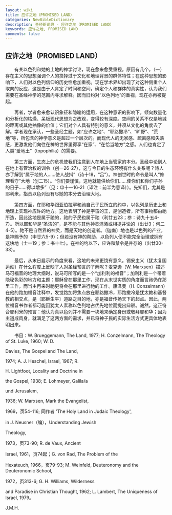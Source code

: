 ```yaml
---
layout: wiki
title: 应许之地（PROMISED LAND）
categories: NewBibleDictionary
description: 圣经新词典 - 应许之地（PROMISED LAND）
keywords: 应许之地, PROMISED LAND
comments: false
---
```


## 应许之地（PROMISED LAND）

　　有关以色列和她的土地的神学讨论，现在愈来愈受重视。原因有几个。（一）存在主义的思想强调个人的抉择过于文化和地理背景的群体特性；在这种思想的影响下，人们对以色列信仰的历史性愈加重视。现在学术界却出现了对这种侧重个人取向的反应，这是由于人肯定了时间和空间，确定个人和群体的真实性，认为我们需要在圣经神学的范围内寻求解释。因而旧约对“以色列地”的重视，现在亦再被提起。

　　再者，学者愈来愈认识象征和隐喻的运用，在这种意识的影响下，倾向数量化和分析化的枯燥、呆板现代思想为之改观，变得较有深度。空间的关系不仅是地城的距离或其他抽像的价值；它们对个人具有特别的意义，并须从文化的角度去了解。学者现在承认，一些圣经主题，如“应许之地”、“耶路撒冷”、“旷野”、“荒地”等，所包含的神学意义是超过一个层次的。而现代人的无家感、疏离感和失落感，更激发他们向往在神的世界里得享“在家”、“在恰当地方”之感。人们也肯定了人类“爱地土”（topophilia）的需要。

　　第三方面，生态上的危机使我们注意到人在地上当管家的本分。圣经中论到人在地上有管治权的训令（创一26-27），这与今日的生态环境有什么关系呢？诗人亦了解到“属于地的人……使人战抖”（诗十18，“吕”）。神创世时的命令是叫人“修理看守”大地（创二15）。“你们要谨慎，这地就能供给你们……使你们和你们子孙的日子……得以增多”（见：申十一16-21〔译注：前半为意译〕）。先知们，尤其是耶利米，指责以色列没有尽她的本分去治理大地。

　　第四方面，在耶和华跟亚伯拉罕和祂自己子民所立的约中，以色列是历史上和地理上实现神应许的地方。这地表明了神是宇宙的王，是创造者，所有事物都由祂所造，因此这地是属于祂的，祂的子民也属于祂（利廿五23；参：诗九十五4-7）。所以耶和华是“圣洁的”，是不能与其他神灵混淆或相提并论的（出廿3；何二4-5）。祂不是自然界的神灵，而是天地的创造者。〔迦南〕地也是以色列的产业，是神赐予的（申廿六5-9）；但若没有神的帮助，以色列人便不能完全治理或拥有这块地（士一19；参：书十七）。在神的约以下，应许和禁令是并存的（出廿30-33）。

　　最后，从末日启示的角度来看，这地的未来更饶有意义。锡安主义〔犹太复国运动〕在什么程度上反映了人对圣经预言的了解呢？麦克逊（W. Marxsen）描述马可福音的地理大纲时，说马可所写的是一个“加利利的福音”；加利利是一个带着隐秘色彩的地方和主题：耶稣曾在那里工作，现在从末世实质的角度而言祂仍在那里工作，而当主再来时祂更将会在那里进行祂的工作。康泽曼（H. Conzelmann）在他的路加福音注释中，发觉路加将焦点放在耶路撒冷，耶路撒冷是犹太教和基督教的相交点，是〔耶稣生平〕道路之目的地，亦是福音传扬天下的起点。因此，两位福音书作者都可能因犹太人素称以色列地占优先地位而提出辩驳。诚然，这正符合耶利米的预言：他认为真以色列并不需要一块地来确定身份或敬拜耶和华；因为主道成肉身，就满足了这两方面的需求，并已将神子民的实际生活方式更具体地表明出来。

　　书目：W. Brueggemann, The Land, 1977; H. Conzelmann, The Theology of St. Luke, 1960; W. D.

Davies, The Gospel and The Land,

1974; A. J. Heschel, Israel, 1967; R.

H. Lightfoot, Locality and Doctrine in

the Gospel, 1938; E. Lohmeyer, Galila/a

und Jerusalem,

1936; W. Marxsen, Mark the Evangelist,

1969，页54-116; 同作者 'The Holy Land in Judaic Theology',

in J. Neusner（编），Understanding Jewish

Theology,

1973，页73-90; R. de Vaux, Ancient

Israel, 1961，页74起；G. von Rad, The Problem of the

Hexateuch, 1966，页79-93; M. Weinfeld, Deuteronomy and the Deuteronomic School,

1972，页313-6; G. H. Williams, Wilderness

and Paradise in Christian Thought, 1962; L. Lambert, The Uniqueness of Israel, 1979。

J.M.H.








